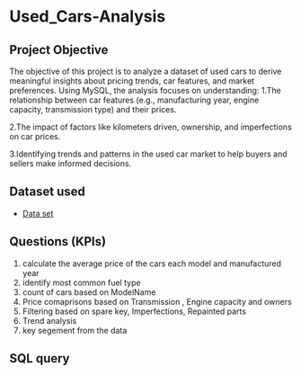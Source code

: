 # Used_Cars-Analysis
## Project Objective 
The objective of this project is to analyze a dataset of used cars to derive meaningful insights about pricing trends, car features, and market preferences. Using MySQL, the analysis focuses on understanding:
1.The relationship between car features (e.g., manufacturing year, engine capacity, transmission type) and their prices.

2.The impact of factors like kilometers driven, ownership, and imperfections on car prices.

3.Identifying trends and patterns in the used car market to help buyers and sellers make informed decisions.

## Dataset used 
- <a href ="https://github.com/arunsaimuddu/Used_Cars-Analysis/blob/main/cars24data.csv">Data set</a>

## Questions (KPIs)
1. calculate the average price of the cars each model and manufactured year
2. identify most common fuel type
3. count of cars based on ModelName
4. Price comaprisons based on Transmission , Engine capacity and  owners
5.  Filtering based on spare key, Imperfections, Repainted parts
6.  Trend analysis
7.  key segement from the data

## SQL query 



